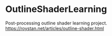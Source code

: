 # OutlineShaderLearning
 Post-processing outline shader learning project. https://roystan.net/articles/outline-shader.html

